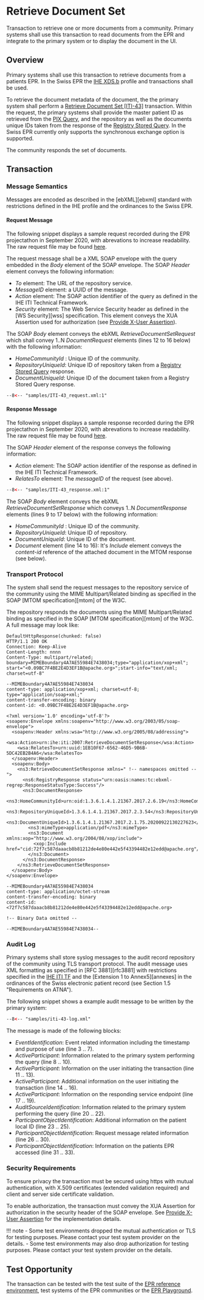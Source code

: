 # Retrieve Document Set
Transaction to retrieve one or more documents from a community. Primary systems shall use this transaction to read documents from the EPR and integrate to the primary system or to display the document in the UI.   

## Overview

Primary systems shall use this transaction to retrieve documents from a patients EPR. In the Swiss EPR the [IHE XDS.b](https://profiles.ihe.net/ITI/TF/Volume1/ch-10.html) profile and transactions shall be used.

To retrieve the document metadata of the document, the the primary system shall perform a [Retrieve Document Set \[ITI-43\]](https://profiles.ihe.net/ITI/TF/Volume2/ITI-43.html) transaction. Within the request, the primary systems shall
provide the master patient ID as retrieved from the [PIX Query](PIXQuery.md), and the repository as well as
the documents unique IDs taken from the response of the [Registry Stored Query](RegistryStoredQuery.md). In
the Swiss EPR currently only supports the synchronous exchange option is supported.    

The community responds the set of documents.

## Transaction

### Message Semantics

Messages are encoded as described in the [ebXML][ebxml] standard with restrictions defined in the IHE
profile and the ordinances to the Swiss EPR.

#### Request Message

The following snippet displays a sample request recorded during the EPR projectathon in September 2020, with abrevations
to increase readability. The raw request file may be found [here](https://github.com/ehealthsuisse/EPD-by-example/tree/main/samples/ITI-43_request_raw.xml).

The request message shall be a XML SOAP envelope with the query embedded in the *Body* element of the SOAP envelope. The
SOAP *Header* element conveys the following information:

- *To* element: The URL of the repository service.
- *MessageID* element: a UUID of the message.
- *Action* element: The SOAP action identifier of the query as defined in the IHE ITI Technical Framework.
- *Security* element: The Web Service Security header as defined in the [WS Security][wss] specification. This element conveys the XUA Assertion used for
authorization (see [Provide X-User Assertion](ProvideXAssertion.md)).  


The SOAP *Body* element conveys the ebXML *RetrieveDocumentSetRequest* which shall convey 1..N *DocumentRequest* elements
(lines 12 to 16 below) with the following information:

- *HomeCommunityId* : Unique ID of the community.
- *RepositoryUniqueId*: Unique ID of repository taken from a [Registry Stored Query](RegistryStoredQuery.md) response.
- *DocumentUniqueId*: Unique ID of the document taken from a Registry Stored Query response.

```xml title="ITI-43_request.xml" linenums="1" hl_lines="13-15"
--8<-- "samples/ITI-43_request.xml:1"
```

#### Response Message

The following snippet displays a sample response recorded during the EPR projectathon in September 2020, with abrevations
to increase readability. The raw request file may be found [here](https://github.com/ehealthsuisse/EPD-by-example/tree/main/samples/ITI-43_response_raw.xml).

The SOAP *Header* element of the response conveys the following information:

- *Action* element: The SOAP action identifier of the response as defined in the IHE ITI Technical Framework.
- *RelatesTo* element: The *messageID* of the request (see above).  

```xml title="ITI-43_response.xml" linenums="1"
--8<-- "samples/ITI-43_response.xml:1"
```

The SOAP *Body* element conveys the ebXML *RetrieveDocumentSetResponse* which conveys 1..N *DocumentResponse* elements
(lines 9 to 17 below) with the following information:

- *HomeCommunityId* : Unique ID of the community.
- *RepositoryUniqueId*: Unique ID of repository.
- *DocumentUniqueId*: Unique ID of the document.
- *Document* element (line 14 to 16): It's *Include* element conveys the *content-id* reference of the attached document in the MTOM response (see below).

### Transport Protocol

The system shall send the request messages to the repository service of the community using the MIME Multipart/Related
binding as specified in the SOAP [MTOM specification][mtom] of the W3C.

The repository responds the documents using the MIME Multipart/Related binding as specified in the SOAP
[MTOM specification][mtom] of the W3C. A full message may look like:

```http linenums="1"
DefaultHttpResponse(chunked: false)
HTTP/1.1 200 OK
Connection: Keep-Alive
Content-Length: nnnn  
Content-Type: multipart/related; boundary=MIMEBoundary4A7AE55984E7438034;type="application/xop+xml"; start="<0.09BC7F4BE2E4D3EF1B@apache.org>";start-info="text/xml; charset=utf-8"

--MIMEBoundary4A7AE55984E7438034
content-type: application/xop+xml; charset=utf-8; type="application/soap+xml;"
content-transfer-encoding: binary
content-id: <0.09BC7F4BE2E4D3EF1B@apache.org>

<?xml version='1.0' encoding='utf-8'?>
<soapenv:Envelope xmlns:soapenv="http://www.w3.org/2003/05/soap-envelope">
  <soapenv:Header xmlns:wsa="http://www.w3.org/2005/08/addressing">
    <wsa:Action>urn:ihe:iti:2007:RetrieveDocumentSetResponse</wsa:Action>
    <wsa:RelatesTo>urn:uuid:1EB10F67-6562-46D5-9B6B-5DC42EB2B4A6</wsa:RelatesTo>
  </soapenv:Header>
  <soapenv:Body>
    <ns3:RetrieveDocumentSetResponse xmlns=" !-- namespaces omitted -- ">
      <ns6:RegistryResponse status="urn:oasis:names:tc:ebxml-regrep:ResponseStatusType:Success"/>
      <ns3:DocumentResponse>
        <ns3:HomeCommunityId>urn:oid:1.3.6.1.4.1.21367.2017.2.6.19</ns3:HomeCommunityId>
        <ns3:RepositoryUniqueId>1.3.6.1.4.1.21367.2017.2.3.54</ns3:RepositoryUniqueId>
        <ns3:DocumentUniqueId>1.3.6.1.4.1.21367.2017.2.1.75.20200922130227623</ns3:DocumentUniqueId>
        <ns3:mimeType>application/pdf</ns3:mimeType>
        <ns3:Document xmlns:xop="http://www.w3.org/2004/08/xop/include">
          <xop:Include href="cid:72f7c587daaacb8b81212de4e80e442e5f43394482e12edd@apache.org"/>
        </ns3:Document>
      </ns3:DocumentResponse>
    </ns3:RetrieveDocumentSetResponse>
  </soapenv:Body>
</soapenv:Envelope>

--MIMEBoundary4A7AE55984E7438034
content-type: application/octet-stream
content-transfer-encoding: binary
content-id: <72f7c587daaacb8b81212de4e80e442e5f43394482e12edd@apache.org>

!-- Binary Data omitted --

--MIMEBoundary4A7AE55984E7438034--
```

### Audit Log

Primary systems shall store syslog messages to the audit record repository of the community using TLS transport protocol.
The audit message uses XML formatting as specified in [RFC 3881][rfc3881] with restrictions
specified in the [IHE ITI TF](https://ehealthsuisse.ihe-europe.net/gss/audit-messages/view.seam?id=706) and the
[Extension 1 to Annex5][annexes] in the ordinances of the Swiss electronic patient record (see Section
1.5 "Requirements on ATNA").  

The following snippet shows a example audit message to be written by the primary system:

```xml title="iti-43-log.xml" linenums="1"
--8<-- "samples/iti-43-log.xml"
```

The message is made of the following blocks:

- *EventIdentification*: Event related information including the timestamp and purpose of use (line 3 .. 7).
- *ActiveParticipant*: Information related to the primary system performing the query (line 8 .. 10).
- *ActiveParticipant*: Information on the user initiating the transaction (line 11 .. 13).
- *ActiveParticipant*: Additional information on the user initiating the transaction (line 14 .. 16).
- *ActiveParticipant*: Information on the responding service endpoint (line 17 .. 19).
- *AuditSourceIdentification*: Information related to the primary system performing the query (line 20 .. 22).
- *ParticipantObjectIdentification*: Additional information on the patient local ID (line 23 .. 25).
- *ParticipantObjectIdentification*: Request message related information (line 26 .. 30).
- *ParticipantObjectIdentification*: Information on the patients EPR accessed (line 31 .. 33).

### Security Requirements   

To ensure privacy the transaction must be secured using https with mutual authentication, with X.509 certificates (extended
validation required) and client and server side certificate validation.

To enable authorization, the transaction must convey the XUA Assertion for authorization in the security header of the SOAP
envelope. See [Provide X-User Assertion](ProvideXAssertion.md) for the implementation details.

!!! note
    - Some test environments dropped the mutual authentication or TLS for testing purposes. Please contact your test system provider on the details.
    - Some test environments may also drop authorization for testing purposes. Please contact your test system provider on the details.  

## Test Opportunity

The transaction can be tested with the test suite of the [EPR reference environment](gazelle.md), test systems of the EPR communities or the [EPR Playground](playground.md).
